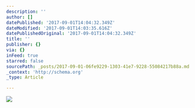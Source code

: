 ```yaml
---
description: ''
author: []
datePublished: '2017-09-01T14:04:32.349Z'
dateModified: '2017-09-01T14:03:35.616Z'
datePublishedOriginal: '2017-09-01T14:04:32.349Z'
title: ''
publisher: {}
via: {}
inFeed: true
starred: false
sourcePath: _posts/2017-09-01-06fe9229-1303-41e7-9228-55084217b88a.md
_context: 'http://schema.org'
_type: Article

---
```

![](https://the-grid-user-content.s3-us-west-2.amazonaws.com/b37b32d5-e8f4-41d1-b773-4569c1f5fedf.gif)